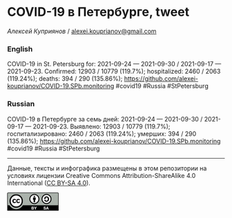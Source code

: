 COVID-19 в Петербурге, tweet
============================

*Алексей Куприянов* /
<a href="mailto:alexei.kouprianov@gmail.com" class="email">alexei.kouprianov@gmail.com</a>

### English

COVID-19 in St. Petersburg for: 2021-09-24 — 2021-09-30 / 2021-09-17 —
2021-09-23. Сonfirmed: 12903 / 10779 (119.7%); hospitalized: 2460 / 2063
(119.24%); deaths: 394 / 290 (135.86%);
<a href="https://github.com/alexei-kouprianov/COVID-19.SPb.monitoring" class="uri">https://github.com/alexei-kouprianov/COVID-19.SPb.monitoring</a>
\#covid19 \#Russia \#StPetersburg

### Russian

COVID-19 в Петербурге за семь дней: 2021-09-24 — 2021-09-30 / 2021-09-17
— 2021-09-23. Выявлено: 12903 / 10779 (119.7%); госпитализировано: 2460
/ 2063 (119.24%); умерших: 394 / 290 (135.86%);
<a href="https://github.com/alexei-kouprianov/COVID-19.SPb.monitoring" class="uri">https://github.com/alexei-kouprianov/COVID-19.SPb.monitoring</a>
\#covid19 \#Russia \#StPetersburg

------------------------------------------------------------------------

Данные, тексты и инфографика размещены в этом репозитории на условиях
лицензии Creative Commons Attribution-ShareAlike 4.0 International ([CC
BY-SA 4.0](https://creativecommons.org/licenses/by-sa/4.0/)).

![](../misc/CC-BY-SA-icon.png "CC-BY-SA")

